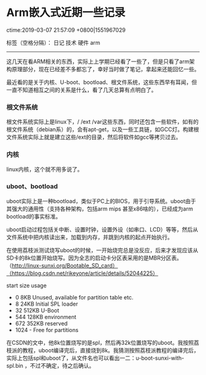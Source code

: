 ﻿# Arm嵌入式近期一些记录
ctime:2019-03-07 21:57:09 +0800|1551967029

标签（空格分隔）： 日记 技术 硬件 arm

---

这几天在看ARM相关的东西，实际上上学期已经看了一些了，但是只看了arm架构原理部分，现在已经差不多都忘了，幸好当时做了笔记，拿起来还能回忆一些。

最近看的是关于内核、U-boot、bootload、根文件系统，这些东西早有耳闻，但一直不知道相互之间的关系是什么，看了几天总算有点明白了。

### 根文件系统
根文件系统实际上是linux下，/ /ext /var这些东西，同时还包含一些软件，如有的根文件系统（debian系）的，会有apt-get，以及一些工具链，如GCC灯。构建根文件系统实际上就是建立这些/ext的目录，然后将软件如gcc等拷贝过去。

### 内核
linux内核，这个就不用多说了。

### uboot、bootload
uboot实际上是一种bootload，类似于PC上的BIOS，用于引导系统。uboot由于其强大的通用性（支持各种架构，包括arm mips 甚至x86啥的），已经成为arm bootload的事实标准。

uboot启动过程包括关中断、设置时钟，设置外设（如串口、LCD）等等，然后从文件系统中把内核读出来，加载到内存，并跳到内核的起点开始执行。

在使用荔枝派测试烧写uboot的时候，一开始烧完总是没反应，后来才发现应该从SD卡的8k位置开始烧写。因为全志的启动卡分区表采用的是MBR分区表。（http://linux-sunxi.org/Bootable_SD_card）（https://blog.csdn.net/rikeyone/article/details/52044225）

start size usage

- 0 8KB Unused, available for partition table etc. 
- 8 24KB Initial SPL loader 
- 32 512KB U-Boot 
- 544 128KB environment 
- 672 352KB reserved 
- 1024 - Free for partitions

在CSDN的文中，他8k位置烧写的是spl，然后再32k位置烧写的uboot。我按照荔枝派的教程，uboot编译完后，直接烧到8k。我猜测按照荔枝派教程的编译完后，实际上包括spl和uboot了，从文件名也可以看出一二：u-boot-sunxi-with-spl.bin ，不过不确定，待之后确认。








